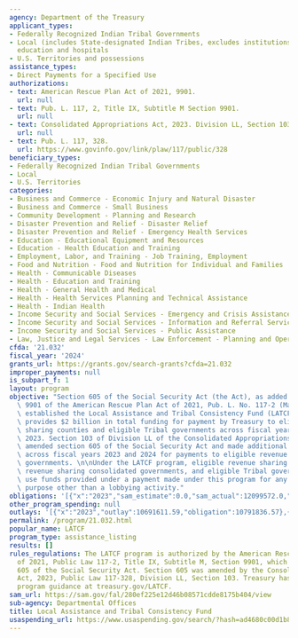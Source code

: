 ```yaml
---
agency: Department of the Treasury
applicant_types:
- Federally Recognized Indian Tribal Governments
- Local (includes State-designated Indian Tribes, excludes institutions of higher
  education and hospitals
- U.S. Territories and possessions
assistance_types:
- Direct Payments for a Specified Use
authorizations:
- text: American Rescue Plan Act of 2021, 9901.
  url: null
- text: Pub. L. 117, 2, Title IX, Subtitle M Section 9901.
  url: null
- text: Consolidated Appropriations Act, 2023. Division LL, Section 103.
  url: null
- text: Pub. L. 117, 328.
  url: https://www.govinfo.gov/link/plaw/117/public/328
beneficiary_types:
- Federally Recognized Indian Tribal Governments
- Local
- U.S. Territories
categories:
- Business and Commerce - Economic Injury and Natural Disaster
- Business and Commerce - Small Business
- Community Development - Planning and Research
- Disaster Prevention and Relief - Disaster Relief
- Disaster Prevention and Relief - Emergency Health Services
- Education - Educational Equipment and Resources
- Education - Health Education and Training
- Employment, Labor, and Training - Job Training, Employment
- Food and Nutrition - Food and Nutrition for Individual and Families
- Health - Communicable Diseases
- Health - Education and Training
- Health - General Health and Medical
- Health - Health Services Planning and Technical Assistance
- Health - Indian Health
- Income Security and Social Services - Emergency and Crisis Assistance
- Income Security and Social Services - Information and Referral Services
- Income Security and Social Services - Public Assistance
- Law, Justice and Legal Services - Law Enforcement - Planning and Operations
cfda: '21.032'
fiscal_year: '2024'
grants_url: https://grants.gov/search-grants?cfda=21.032
improper_payments: null
is_subpart_f: 1
layout: program
objective: "Section 605 of the Social Security Act (the Act), as added by section\
  \ 9901 of the American Rescue Plan Act of 2021, Pub. L. No. 117-2 (Mar. 11, 2021),\
  \ established the Local Assistance and Tribal Consistency Fund (LATCF). The LATCF\
  \ provides $2 billion in total funding for payment by Treasury to eligible revenue\
  \ sharing counties and eligible Tribal governments across fiscal years 2022 and\
  \ 2023. Section 103 of Division LL of the Consolidated Appropriations Act, 2023,\
  \ amended section 605 of the Social Security Act and made additional funding available\
  \ across fiscal years 2023 and 2024 for payments to eligible revenue sharing consolidated\
  \ governments. \n\nUnder the LATCF program, eligible revenue sharing counties, eligible\
  \ revenue sharing consolidated governments, and eligible Tribal governments may\
  \ use funds provided under a payment made under this program for any governmental\
  \ purpose other than a lobbying activity."
obligations: '[{"x":"2023","sam_estimate":0.0,"sam_actual":12099572.0,"usa_spending_actual":10527199.84},{"x":"2024","sam_estimate":0.0,"sam_actual":0.0,"usa_spending_actual":-300000.0},{"x":"2025","sam_estimate":0.0,"sam_actual":0.0,"usa_spending_actual":0.0}]'
other_program_spending: null
outlays: '[{"x":"2023","outlay":10691611.59,"obligation":10791836.57},{"x":"2024","outlay":0.0,"obligation":0.0},{"x":"2025","outlay":0.0,"obligation":0.0}]'
permalink: /program/21.032.html
popular_name: LATCF
program_type: assistance_listing
results: []
rules_regulations: The LATCF program is authorized by the American Rescue Plan Act
  of 2021, Public Law 117-2, Title IX, Subtitle M, Section 9901, which added section
  605 of the Social Security Act. Section 605 was amended by the Consolidated Appropriations
  Act, 2023, Public Law 117-328, Division LL, Section 103. Treasury has published
  program guidance at treasury.gov/LATCF.
sam_url: https://sam.gov/fal/280ef225e12d46b08571cdde8175b404/view
sub-agency: Departmental Offices
title: Local Assistance and Tribal Consistency Fund
usaspending_url: https://www.usaspending.gov/search/?hash=ad4680c00d1b826a453a439e3efd3515
---
```

